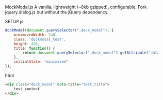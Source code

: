MockModal.js
A vanilla, lightweight (~8kb gzipped), configurable. Fork jquery.dialog.js but without the jQuery dependency.

SETUP
js
```js
dockModal(document.querySelector(".dock_modal"), {
    minimizedWidth: 240,
    class: 'dockmodal_test',
    height: 420,
    title: function() {
        return document.querySelector(".dock_modal").getAttribute("data-title");
    },
    initialState: "minimized"
});
```
html
```html
<div class="dock_modal" data-title="test_title">    
    test content
</div>
```